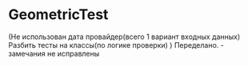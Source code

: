 # GeometricTest


(Не использован дата провайдер(всего 1 вариант входных данных)
Разбить тесты на классы(по логике проверки) )
Переделано. - замечания не исправлены
